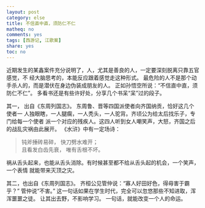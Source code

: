 ```yaml
---
layout: post
category: else
title: 不信直中直，须防仁不仁
matheq: no
comments: yes
tags: [西游记, 江歌案]
share: yes
toc: no
---
```


近期发生的某鑫案件充分说明了，人，尤其是善良的人，一定要深刻脱离只靠五官感觉，不
经大脑思考的，本能反应跟着感觉走这种形式。
最危险的人不是那个动手杀人的，而是潜伏在身边伪装成朋友的人。
正如孙悟空所说：“不信直中直，须防仁不仁”。
多看书还是有些许好处，分享几个书呆“呆”过的段子。

其一， 出自《东周列国志》。
东周鲁、晋等四国派使者向齐国纳贡，恰好这几个使者一
人独眼瞎，一人腿瘸，一人秃头，一人驼背。齐顷公为给太后找乐子，专门给每一个使者
派一个对应的残疾人。这四人听到女人嘲笑声，大怒，齐国之后的战乱灾祸由此展开。
《水浒》中有一定场诗：
> 钝斧捶砖易碎， 快刀劈水难开；  
> 且看发白齿先衰， 唯有舌根不坏。

祸从舌头起来，也能从舌头消除。有时候甚至都不给从舌头起的机会，一个笑声，一个表情
就能带来灭顶之灾。

其二，也出自《东周列国志》。
齐桓公见管仲说：“寡人好田好色，得毋害于霸乎？” 管仲说“不害。”
这一句话如果在学生时代，完全可以忽悠那些不知进取，浑浑噩噩之徒。
让其出去野，不影响学习。
一句话，就能改变一个人的命运。
